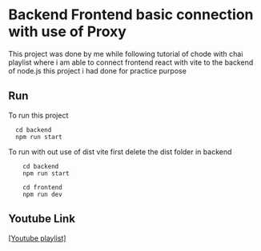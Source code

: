 
# Backend Frontend basic connection with use of Proxy 

This project was done by me while following tutorial of chode with chai playlist where i am able to connect frontend react with vite to the backend of node.js this project i had done for practice purpose  


## Run

To run this project

```console
  cd backend
  npm run start
```

To run with out use of dist vite first delete the dist folder in backend 
``` backend console
    cd backend
    npm run start
```
``` frontend console
    cd frontend 
    npm run dev
```

## Youtube Link 


[[Youtube playlist]](https://youtube.com/playlist?list=PLu71SKxNbfoBGh_8p_NS-ZAh6v7HhYqHW&si=Hb2SDSnXJbL_5mG7)